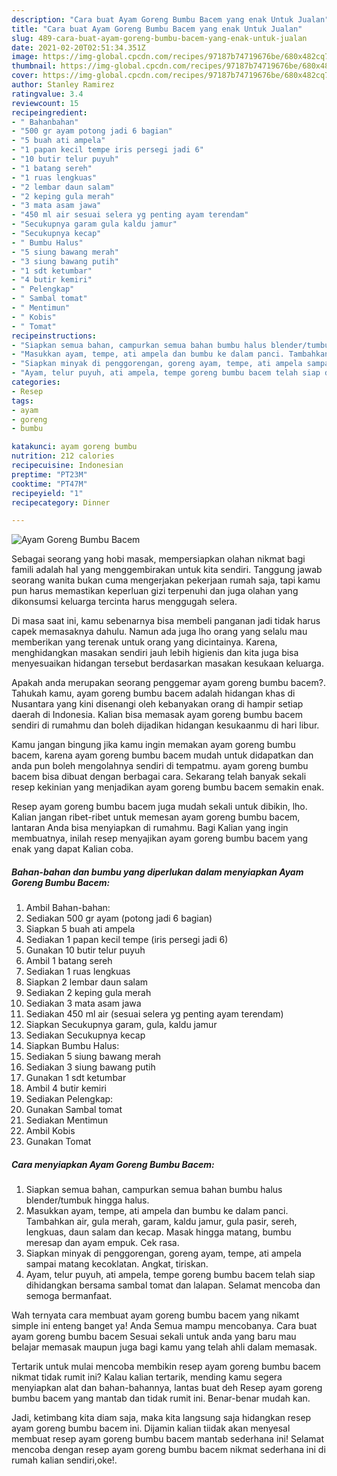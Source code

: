 ```yaml
---
description: "Cara buat Ayam Goreng Bumbu Bacem yang enak Untuk Jualan"
title: "Cara buat Ayam Goreng Bumbu Bacem yang enak Untuk Jualan"
slug: 489-cara-buat-ayam-goreng-bumbu-bacem-yang-enak-untuk-jualan
date: 2021-02-20T02:51:34.351Z
image: https://img-global.cpcdn.com/recipes/97187b74719676be/680x482cq70/ayam-goreng-bumbu-bacem-foto-resep-utama.jpg
thumbnail: https://img-global.cpcdn.com/recipes/97187b74719676be/680x482cq70/ayam-goreng-bumbu-bacem-foto-resep-utama.jpg
cover: https://img-global.cpcdn.com/recipes/97187b74719676be/680x482cq70/ayam-goreng-bumbu-bacem-foto-resep-utama.jpg
author: Stanley Ramirez
ratingvalue: 3.4
reviewcount: 15
recipeingredient:
- " Bahanbahan"
- "500 gr ayam potong jadi 6 bagian"
- "5 buah ati ampela"
- "1 papan kecil tempe iris persegi jadi 6"
- "10 butir telur puyuh"
- "1 batang sereh"
- "1 ruas lengkuas"
- "2 lembar daun salam"
- "2 keping gula merah"
- "3 mata asam jawa"
- "450 ml air sesuai selera yg penting ayam terendam"
- "Secukupnya garam gula kaldu jamur"
- "Secukupnya kecap"
- " Bumbu Halus"
- "5 siung bawang merah"
- "3 siung bawang putih"
- "1 sdt ketumbar"
- "4 butir kemiri"
- " Pelengkap"
- " Sambal tomat"
- " Mentimun"
- " Kobis"
- " Tomat"
recipeinstructions:
- "Siapkan semua bahan, campurkan semua bahan bumbu halus blender/tumbuk hingga halus."
- "Masukkan ayam, tempe, ati ampela dan bumbu ke dalam panci. Tambahkan air, gula merah, garam, kaldu jamur, gula pasir, sereh, lengkuas, daun salam dan kecap. Masak hingga matang, bumbu meresap dan ayam empuk. Cek rasa."
- "Siapkan minyak di penggorengan, goreng ayam, tempe, ati ampela sampai matang kecoklatan. Angkat, tiriskan."
- "Ayam, telur puyuh, ati ampela, tempe goreng bumbu bacem telah siap dihidangkan bersama sambal tomat dan lalapan. Selamat mencoba dan semoga bermanfaat."
categories:
- Resep
tags:
- ayam
- goreng
- bumbu

katakunci: ayam goreng bumbu 
nutrition: 212 calories
recipecuisine: Indonesian
preptime: "PT23M"
cooktime: "PT47M"
recipeyield: "1"
recipecategory: Dinner

---
```



![Ayam Goreng Bumbu Bacem](https://img-global.cpcdn.com/recipes/97187b74719676be/680x482cq70/ayam-goreng-bumbu-bacem-foto-resep-utama.jpg)

Sebagai seorang yang hobi masak, mempersiapkan olahan nikmat bagi famili adalah hal yang menggembirakan untuk kita sendiri. Tanggung jawab seorang  wanita bukan cuma mengerjakan pekerjaan rumah saja, tapi kamu pun harus memastikan keperluan gizi terpenuhi dan juga olahan yang dikonsumsi keluarga tercinta harus menggugah selera.

Di masa  saat ini, kamu sebenarnya bisa membeli panganan jadi tidak harus capek memasaknya dahulu. Namun ada juga lho orang yang selalu mau memberikan yang terenak untuk orang yang dicintainya. Karena, menghidangkan masakan sendiri jauh lebih higienis dan kita juga bisa menyesuaikan hidangan tersebut berdasarkan masakan kesukaan keluarga. 



Apakah anda merupakan seorang penggemar ayam goreng bumbu bacem?. Tahukah kamu, ayam goreng bumbu bacem adalah hidangan khas di Nusantara yang kini disenangi oleh kebanyakan orang di hampir setiap daerah di Indonesia. Kalian bisa memasak ayam goreng bumbu bacem sendiri di rumahmu dan boleh dijadikan hidangan kesukaanmu di hari libur.

Kamu jangan bingung jika kamu ingin memakan ayam goreng bumbu bacem, karena ayam goreng bumbu bacem mudah untuk didapatkan dan anda pun boleh mengolahnya sendiri di tempatmu. ayam goreng bumbu bacem bisa dibuat dengan berbagai cara. Sekarang telah banyak sekali resep kekinian yang menjadikan ayam goreng bumbu bacem semakin enak.

Resep ayam goreng bumbu bacem juga mudah sekali untuk dibikin, lho. Kalian jangan ribet-ribet untuk memesan ayam goreng bumbu bacem, lantaran Anda bisa menyiapkan di rumahmu. Bagi Kalian yang ingin membuatnya, inilah resep menyajikan ayam goreng bumbu bacem yang enak yang dapat Kalian coba.

<!--inarticleads1-->

##### Bahan-bahan dan bumbu yang diperlukan dalam menyiapkan Ayam Goreng Bumbu Bacem:

1. Ambil  Bahan-bahan:
1. Sediakan 500 gr ayam (potong jadi 6 bagian)
1. Siapkan 5 buah ati ampela
1. Sediakan 1 papan kecil tempe (iris persegi jadi 6)
1. Gunakan 10 butir telur puyuh
1. Ambil 1 batang sereh
1. Sediakan 1 ruas lengkuas
1. Siapkan 2 lembar daun salam
1. Sediakan 2 keping gula merah
1. Sediakan 3 mata asam jawa
1. Sediakan 450 ml air (sesuai selera yg penting ayam terendam)
1. Siapkan Secukupnya garam, gula, kaldu jamur
1. Sediakan Secukupnya kecap
1. Siapkan  Bumbu Halus:
1. Sediakan 5 siung bawang merah
1. Sediakan 3 siung bawang putih
1. Gunakan 1 sdt ketumbar
1. Ambil 4 butir kemiri
1. Sediakan  Pelengkap:
1. Gunakan  Sambal tomat
1. Sediakan  Mentimun
1. Ambil  Kobis
1. Gunakan  Tomat




<!--inarticleads2-->

##### Cara menyiapkan Ayam Goreng Bumbu Bacem:

1. Siapkan semua bahan, campurkan semua bahan bumbu halus blender/tumbuk hingga halus.
1. Masukkan ayam, tempe, ati ampela dan bumbu ke dalam panci. Tambahkan air, gula merah, garam, kaldu jamur, gula pasir, sereh, lengkuas, daun salam dan kecap. Masak hingga matang, bumbu meresap dan ayam empuk. Cek rasa.
1. Siapkan minyak di penggorengan, goreng ayam, tempe, ati ampela sampai matang kecoklatan. Angkat, tiriskan.
1. Ayam, telur puyuh, ati ampela, tempe goreng bumbu bacem telah siap dihidangkan bersama sambal tomat dan lalapan. Selamat mencoba dan semoga bermanfaat.




Wah ternyata cara membuat ayam goreng bumbu bacem yang nikamt simple ini enteng banget ya! Anda Semua mampu mencobanya. Cara buat ayam goreng bumbu bacem Sesuai sekali untuk anda yang baru mau belajar memasak maupun juga bagi kamu yang telah ahli dalam memasak.

Tertarik untuk mulai mencoba membikin resep ayam goreng bumbu bacem nikmat tidak rumit ini? Kalau kalian tertarik, mending kamu segera menyiapkan alat dan bahan-bahannya, lantas buat deh Resep ayam goreng bumbu bacem yang mantab dan tidak rumit ini. Benar-benar mudah kan. 

Jadi, ketimbang kita diam saja, maka kita langsung saja hidangkan resep ayam goreng bumbu bacem ini. Dijamin kalian tiidak akan menyesal membuat resep ayam goreng bumbu bacem mantab sederhana ini! Selamat mencoba dengan resep ayam goreng bumbu bacem nikmat sederhana ini di rumah kalian sendiri,oke!.


